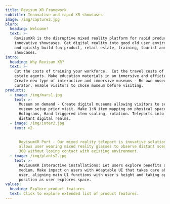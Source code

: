 ```yaml
---
title: Revisum XR Framework
subtitle: Innovative and rapid XR showcases
image: /img/capture2.jpg
blurb:
  heading: Welcome!
  text: >-
    RevisumXR is the disruptive mixed reality platform for rapid production of
    innovative showcases. Get digital reality into good old user environment -
    and quickly build fun product, retail estate, training, tourist and museums
    showcases. 
intro:
  heading: Why Revisum XR?
  text: >-
    Cut the costs of training your workforce.  Cut the travel costs of retail
    estate agents. Make education materials in an immersive and efficient way.
    Create new type of interactive and immersive museums - Be own museum
    curator, enable visitors to chose museum before visiting. 
products:
  - image: /img/mars1.jpg
    text: >-
      Museum on demand - Create digital museums allowing visitors to select
      museum setup prior visit. Make 1:N item mapping on physical space.
      Holograms, Hand triggered item scaling, rotation. Teleports into slices of
      distant digital realms. 
  - image: /img/inter2.jpg
    text: >2-

       
      RevisumXR Port - Our mixed reality teleport is inovative solution which
      allows user wearing mixed reality glasses to observe distant scene in full
      360 without losing contact with existing environment. 
  - image: /img/plants2.jpg
    text: >-
      RevisumXR Interactive installations: Let users explore benefits of new
      medium. Make impact on users with Adaptable UI that takes care about each
      user, aligning main UI functions with user's height and taking optimal
      position as user explores space.
values:
  heading: Explore product features
  text: Click to explore extended list of product features.
---
```


